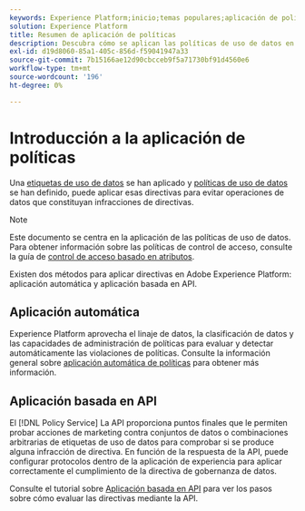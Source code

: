 ```yaml
---
keywords: Experience Platform;inicio;temas populares;aplicación de políticas;aplicación automática;aplicación basada en API;gobernanza de datos
solution: Experience Platform
title: Resumen de aplicación de políticas
description: Descubra cómo se aplican las políticas de uso de datos en Adobe Experience Platform.
exl-id: d19d8060-85a1-405c-856d-f59041947a33
source-git-commit: 7b15166ae12d90cbcceb9f5a71730bf91d4560e6
workflow-type: tm+mt
source-wordcount: '196'
ht-degree: 0%

---
```


# Introducción a la aplicación de políticas

Una [etiquetas de uso de datos](../labels/overview.md) se han aplicado y [políticas de uso de datos](../policies/overview.md) se han definido, puede aplicar esas directivas para evitar operaciones de datos que constituyan infracciones de directivas.

>[!NOTE]
>
>Este documento se centra en la aplicación de las políticas de uso de datos. Para obtener información sobre las políticas de control de acceso, consulte la guía de [control de acceso basado en atributos](../../access-control/abac/overview.md).

Existen dos métodos para aplicar directivas en Adobe Experience Platform: aplicación automática y aplicación basada en API.

## Aplicación automática

Experience Platform aprovecha el linaje de datos, la clasificación de datos y las capacidades de administración de políticas para evaluar y detectar automáticamente las violaciones de políticas. Consulte la información general sobre [aplicación automática de políticas](./auto-enforcement.md) para obtener más información.

## Aplicación basada en API

El [!DNL Policy Service] La API proporciona puntos finales que le permiten probar acciones de marketing contra conjuntos de datos o combinaciones arbitrarias de etiquetas de uso de datos para comprobar si se produce alguna infracción de directiva. En función de la respuesta de la API, puede configurar protocolos dentro de la aplicación de experiencia para aplicar correctamente el cumplimiento de la directiva de gobernanza de datos.

Consulte el tutorial sobre [Aplicación basada en API](./api-enforcement.md) para ver los pasos sobre cómo evaluar las directivas mediante la API.
